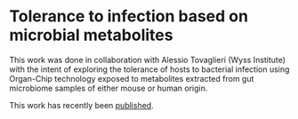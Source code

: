 # Tolerance to infection based on microbial metabolites
This work was done in collaboration with Alessio Tovaglieri (Wyss Institute) with the intent of exploring the tolerance of hosts to bacterial infection using Organ-Chip technology exposed to metabolites extracted from gut microbiome samples of either mouse or human origin.

This work has recently been [published](https://microbiomejournal.biomedcentral.com/articles/10.1186/s40168-019-0650-5).
